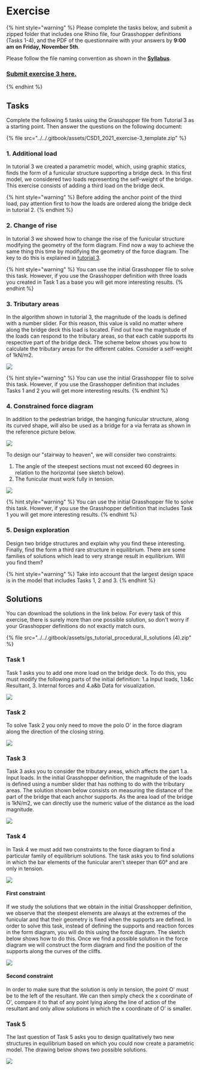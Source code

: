 # Exercise

{% hint style="warning" %}
Please complete the tasks below, and submit a zipped folder that includes one Rhino file, four Grasshopper definitions (Tasks 1-4), and the PDF of the questionnaire with your answers by **9:00 am on Friday, November 5th**.

Please follow the file naming convention as shown in the [**Syllabus**](../../syllabus.md#submissions).  &#x20;

### [Submit exercise 3 here.](https://www.dropbox.com/request/QPlohOgdeTLfv4Vb2Gfa)
{% endhint %}

## Tasks

Complete the following 5 tasks using the Grasshopper file from Tutorial 3 as a starting point. Then answer the questions on the following document:&#x20;

{% file src="../../.gitbook/assets/CSD1_2021_exercise-3_template.zip" %}

### 1. Additional load

In tutorial 3 we created a parametric model, which, using graphic statics, finds the form of a funicular structure supporting a bridge deck. In this first model, we considered two loads representing the self-weight of the bridge. This exercise consists of adding a third load on the bridge deck.&#x20;

{% hint style="warning" %}
Before adding the anchor point of the third load, pay attention first to how the loads are ordered along the bridge deck in tutorial 2.  &#x20;
{% endhint %}

### 2. Change of rise

In tutorial 3 we showed how to change the rise of the funicular structure modifying the geometry of the form diagram. Find now a way to achieve the same thing this time by modifying the geometry of the force diagram. The key to do this is explained in [tutorial 3](../iii.-procedural-gs-ii/tutorial-3.md#4.-changing-the-rise).

{% hint style="warning" %}
You can use the initial Grasshopper file to solve this task. However, if you use the Grasshopper definition with three loads you created in Task 1 as a base you will get more interesting results.&#x20;
{% endhint %}

### 3. Tributary areas

In the algorithm shown in tutorial 3, the magnitude of the loads is defined with a number slider. For this reason, this value is valid no matter where along the bridge deck this load is located. Find out how the magnitude of the loads can respond to the tributary areas, so that each cable supports its respective part of the bridge deck. The scheme below shows you how to calculate the tributary areas for the different cables. Consider a self-weight of 1kN/m2.&#x20;

![](../../.gitbook/assets/5.png)

{% hint style="warning" %}
You can use the initial Grasshopper file to solve this task. However, if you use the Grasshopper definition that includes Tasks 1 and 2 you will get more interesting results.&#x20;
{% endhint %}

### 4. Constrained force diagram

In addition to the pedestrian bridge, the hanging funicular structure, along its curved shape, will also be used as a bridge for a via ferrata as shown in the reference picture below.&#x20;

![](<../../.gitbook/assets/stairway to heaven.jpg>)

To design our "stairway to heaven", we will consider two constraints:&#x20;

1. The angle of the steepest sections must not exceed 60 degrees in relation to the horizontal (see sketch below).
2. The funicular must work fully in tension.

![](../../.gitbook/assets/6.png)

{% hint style="warning" %}
You can use the initial Grasshopper file to solve this task. However, if you use the Grasshopper definition that includes Task 1 you will get more interesting results.&#x20;
{% endhint %}

### 5. Design exploration

Design two bridge structures and explain why you find these interesting. Finally, find the form a third rare structure in equilibrium. There are some families of solutions which lead to very strange result in equilibrium. Will you find them?

{% hint style="warning" %}
Take into account that the largest design space is in the model that includes Tasks 1, 2 and 3.&#x20;
{% endhint %}

## Solutions

You can download the solutions in the link below. For every task of this exercise, there is surely more than one possible solution, so don't worry if your Grasshopper definitions do not exactly match ours.

{% file src="../../.gitbook/assets/gs_tutorial_procedural_II_solutions (4).zip" %}

### Task 1

Task 1 asks you to add one more load on the bridge deck. To do this, you must modify the following parts of the initial definition: 1.a Input loads, 1.b\&c Resultant, 3. Internal forces and 4.a\&b Data for visualization. &#x20;

![](<../../.gitbook/assets/1 (1).jpg>)

### Task 2

To solve Task 2 you only need to move the polo O' in the force diagram along the direction of the closing string.&#x20;

![](<../../.gitbook/assets/2 (2).jpg>)

### Task 3

Task 3 asks you to consider the tributary areas, which affects the part 1.a. Input loads. In the initial Grasshopper definition, the magnitude of the loads is defined using a number slider that has nothing to do with the tributary areas. The solution shown below consists on measuring the distance of the part of the bridge that each anchor supports. As the area load of the bridge is 1kN/m2, we can directly use the numeric value of the distance as the load magnitude.

![](<../../.gitbook/assets/3 (2).jpg>)

### Task 4

In Task 4 we must add two constraints to the force diagram to find a particular family of equilibrium solutions. The task asks you to find solutions in which the bar elements of the funicular aren't steeper than 60° and are only in tension.&#x20;

![](../../.gitbook/assets/4.jpg)

#### First constraint

If we study the solutions that we obtain in the initial Grasshopper definition, we observe that the steepest elements are always at the extremes of the funicular and that their geometry is fixed when the supports are defined. In order to solve this task, instead of defining the supports and reaction forces in the form diagram, you will do this using the force diagram. The sketch below shows how to do this. Once we find a possible solution in the force diagram we will construct the form diagram and find the position of the supports along the curves of the cliffs. &#x20;

![](<../../.gitbook/assets/task4\_2 (4).png>)

#### Second constraint

In order to make sure that the solution is only in tension, the point O' must be to the left of the resultant. We can then simply check the x coordinate of O', compare it to that of any point lying along the line of action of the resultant and only allow solutions in which the x coordinate of O' is smaller.

### Task 5

The last question of Task 5 asks you to design qualitatively two new structures in equilibrium based on which you could now create a parametric model. The drawing below shows two possible solutions.&#x20;

![](../../.gitbook/assets/task5\_3.png)

